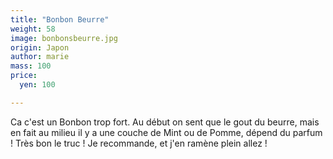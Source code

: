 ```yaml
---
title: "Bonbon Beurre"
weight: 58
image: bonbonsbeurre.jpg
origin: Japon
author: marie
mass: 100
price:
  yen: 100

---
```


Ca c'est un Bonbon trop fort. Au début on sent que le gout du beurre, mais en fait au milieu il y a une couche de Mint ou de Pomme, dépend du parfum ! Très bon le truc ! Je recommande, et j'en ramène plein allez !